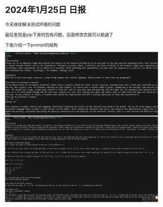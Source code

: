 # 2024年1月25日 日报

今天继续解决测试环境的问题

最后发现是pip下来的包有问题，后面修改完就可以跑通了

下面介绍一下prompt的结构

![1706238160828](image/2024_1_25_Daily/1706238160828.png)![1706238168368](image/2024_1_25_Daily/1706238168368.png)

